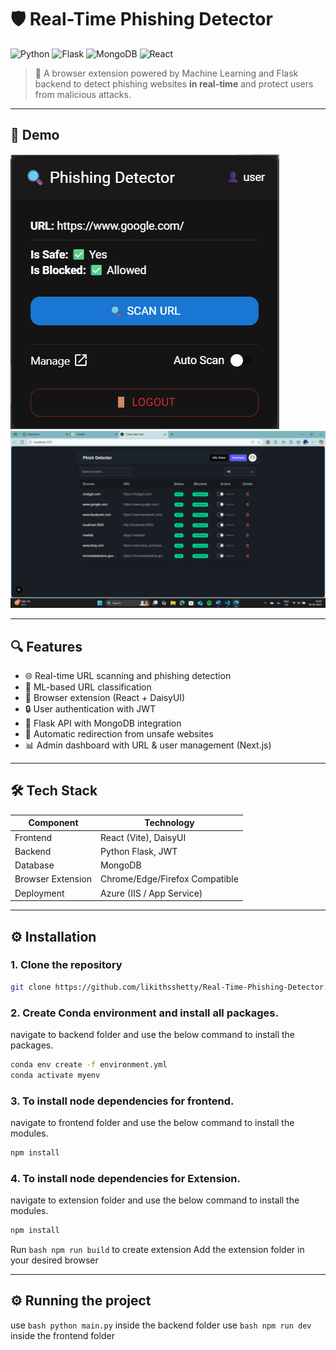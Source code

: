 # 🛡️ Real-Time Phishing Detector

![Python](https://img.shields.io/badge/Python-3.10%2B-blue?logo=python)
![Flask](https://img.shields.io/badge/Backend-Flask-green?logo=flask)
![MongoDB](https://img.shields.io/badge/Database-MongoDB-lightgrey?logo=mongodb)
![React](https://img.shields.io/badge/Frontend-React-blue?logo=react)

> 🔐 A browser extension powered by Machine Learning and Flask backend to detect phishing websites **in real-time** and protect users from malicious attacks.

---

## 📸 Demo

![Demo Screenshot](./Screenshots/ext2.png)
![Demo Screenshot](./Screenshots/dash1.png)

---

## 🔍 Features

- 🌐 Real-time URL scanning and phishing detection
- 🧠 ML-based URL classification
- 🧩 Browser extension (React + DaisyUI)
- 🔒 User authentication with JWT
- 📡 Flask API with MongoDB integration
- 🔔 Automatic redirection from unsafe websites
- 📊 Admin dashboard with URL & user management (Next.js)

---

## 🛠️ Tech Stack

| Component        | Technology                       |
|------------------|-----------------------------------|
| Frontend         | React (Vite), DaisyUI             |
| Backend          | Python Flask, JWT                |
| Database         | MongoDB                          |
| Browser Extension| Chrome/Edge/Firefox Compatible   |
| Deployment       | Azure (IIS / App Service)         |

---

## ⚙️ Installation

### 1. Clone the repository

```bash
git clone https://github.com/likithsshetty/Real-Time-Phishing-Detector.git
```

### 2. Create Conda environment and install all packages.
navigate to backend folder and use the below command to install the packages.

```bash
conda env create -f environment.yml
conda activate myenv
```

### 3. To install node dependencies for frontend.
navigate to frontend folder and use the below command to install the modules.

```bash
npm install
```

### 4. To install node dependencies for Extension.
navigate to extension folder and use the below command to install the modules.

```bash
npm install
```

Run ```bash npm run build``` to create extension
Add the extension folder in your desired browser

---

## ⚙️ Running the project

use ```bash python main.py``` inside the backend folder
use ```bash npm run dev``` inside the frontend folder
